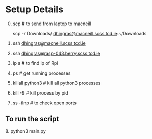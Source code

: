 # Setup Details

0. scp <from> <to> # to send from laptop to macneill

   scp -r Downloads/<foldername> dhingras@macneill.scss.tcd.ie:~/Downloads

1. ssh dhingras@macneill.scss.tcd.ie

2. ssh dhingras@rasp-043.berry.scss.tcd.ie

3. ip a    # to find ip of Rpi

4. ps # get running processes

5. killall python3 # kill all python3 processes

6. kill -9 <pid> # kill process by pid

7. ss -tlnp # to check open ports


## To run the script
<open folder location>
8. python3 main.py 
